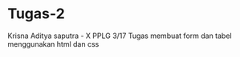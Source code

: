# Tugas-2
Krisna Aditya saputra - X PPLG 3/17
Tugas membuat form dan tabel menggunakan html dan css
